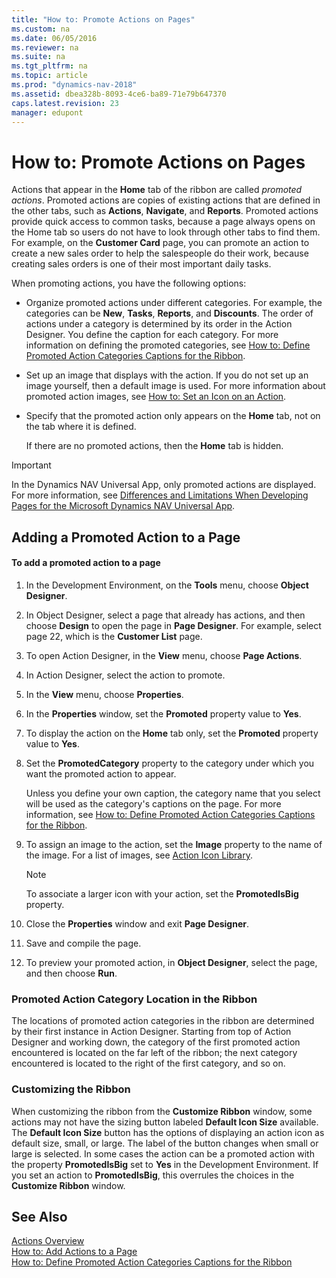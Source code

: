 ```yaml
---
title: "How to: Promote Actions on Pages"
ms.custom: na
ms.date: 06/05/2016
ms.reviewer: na
ms.suite: na
ms.tgt_pltfrm: na
ms.topic: article
ms.prod: "dynamics-nav-2018"
ms.assetid: dbea328b-8093-4ce6-ba89-71e79b647370
caps.latest.revision: 23
manager: edupont
---
```

# How to: Promote Actions on Pages
Actions that appear in the **Home** tab of the ribbon are called *promoted actions*. Promoted actions are copies of existing actions that are defined in the other tabs, such as **Actions**, **Navigate**, and **Reports**. Promoted actions provide quick access to common tasks, because a page always opens on the Home tab so users do not have to look through other tabs to find them. For example, on the **Customer Card** page, you can promote an action to create a new sales order to help the salespeople do their work, because creating sales orders is one of their most important daily tasks.  
  
 When promoting actions, you have the following options:  
  
- Organize promoted actions under different categories. For example, the categories can be **New**, **Tasks**, **Reports**, and **Discounts**. The order of actions under a category is determined by its order in the Action Designer.  You define the caption for each category. For more information on defining the promoted categories, see [How to: Define Promoted Action Categories Captions for the Ribbon](How-to--Define-Promoted-Action-Categories-Captions-for-the-Ribbon.md).  
  
- Set up an image that displays with the action. If you do not set up an image yourself, then a default image is used. For more information about promoted action images, see [How to: Set an Icon on an Action](How-to--Set-an-Icon-on-an-Action.md).  
  
- Specify that the promoted action only appears on the **Home** tab, not on the tab where it is defined.  
  
  If there are no promoted actions, then the **Home** tab is hidden.  
  
> [!IMPORTANT]  
>  In the Dynamics NAV Universal App, only promoted actions are displayed. For more information, see [Differences and Limitations When Developing Pages for the Microsoft Dynamics NAV Universal App](Differences-and-Limitations-When-Developing-Pages-for-the-Microsoft-Dynamics-NAV-Universal-App.md).  
  
## Adding a Promoted Action to a Page  
  
#### To add a promoted action to a page  
  
1.  In the Development Environment, on the **Tools** menu, choose **Object Designer**.  
  
2.  In Object Designer, select a page that already has actions, and then choose **Design** to open the page in **Page Designer**. For example, select page 22, which is the **Customer List** page.  
  
3.  To open Action Designer, in the **View** menu, choose **Page Actions**.  
  
4.  In Action Designer, select the action to promote.  
  
5.  In the **View** menu, choose **Properties**.  
  
6.  In the **Properties** window, set the **Promoted** property value to **Yes**.  
  
7.  To display the action on the **Home** tab only, set the **Promoted** property value to **Yes**.  
  
8.  Set the **PromotedCategory** property to the category under which you want the promoted action to appear.  
  
     Unless you define your own caption, the category name that you select will be used as the category's captions on the page. For more information, see [How to: Define Promoted Action Categories Captions for the Ribbon](How-to--Define-Promoted-Action-Categories-Captions-for-the-Ribbon.md).  
  
9. To assign an image to the action, set the **Image** property to the name of the image. For a list of images, see [Action Icon Library](Action-Icon-Library.md).  
  
    > [!NOTE]  
    >  To associate a larger icon with your action, set the **PromotedIsBig** property.  
  
10. Close the **Properties** window and exit **Page Designer**.  
  
11. Save and compile the page.  
  
12. To preview your promoted action, in **Object Designer**, select the page, and then choose **Run**.  
  
###  <a name="CategoryLocation"></a> Promoted Action Category Location in the Ribbon  
 The locations of promoted action categories in the ribbon are determined by their first instance in Action Designer. Starting from top of Action Designer and working down, the category of the first promoted action encountered is located on the far left of the ribbon; the next category encountered is located to the right of the first category, and so on.  
  
### Customizing the Ribbon  
 When customizing the ribbon from the **Customize Ribbon** window, some actions may not have the sizing button labeled **Default Icon Size** available. The **Default Icon Size** button has the options of displaying an action icon as default size, small, or large. The label of the button changes when small or large is selected. In some cases the action can be a promoted action with the property **PromotedIsBig** set to **Yes** in the Development Environment. If you set an action to **PromotedIsBig**, this overrules the choices in the **Customize Ribbon** window.  
  
## See Also  
 [Actions Overview](Actions-Overview.md)   
 [How to: Add Actions to a Page](How-to--Add-Actions-to-a-Page.md)   
 [How to: Define Promoted Action Categories Captions for the Ribbon](How-to--Define-Promoted-Action-Categories-Captions-for-the-Ribbon.md)